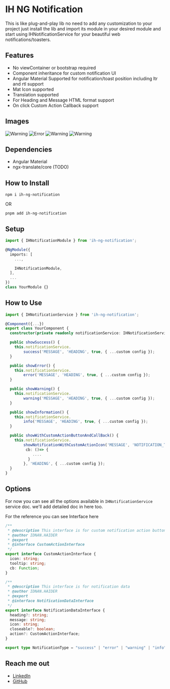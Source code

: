 # IH NG Notification

This is like plug-and-play lib no need to add any customization to your project just install the lib and import its module in your desired module and start using IHNotificationService for your beautiful web notifications/toasters.

## Features

- No viewContainer or bootstrap required
- Component inheritance for custom notification UI
- Angular Material Supported for notification/toast position including ltr and rtl support
- Mat Icon supported
- Translation supported
- For Heading and Message HTML format support
- On click Custom Action Callback support

## Images

![Warning](https://github.com/Idnan-Haider/ih-ng-packages/blob/main/projects/ih-ng-notification/assets/success.png)
![Error](https://github.com/Idnan-Haider/ih-ng-packages/blob/main/projects/ih-ng-notification/assets/error.png)
![Warning](https://github.com/Idnan-Haider/ih-ng-packages/blob/main/projects/ih-ng-notification/assets/warning.png)
![Warning](https://github.com/Idnan-Haider/ih-ng-packages/blob/main/projects/ih-ng-notification/assets/info.png)

## Dependencies

- Angular Material
- ngx-translate/core (TODO)

## How to Install

```shell
npm i ih-ng-notification
```

OR

```shell
pnpm add ih-ng-notification
```

## Setup

```ts
import { IHNotificationModule } from 'ih-ng-notification';

@NgModule({
  imports: [
    ...,

    IHNotificationModule,
  ],
  ...
})
class YourModule {}
```

## How to Use

```ts
import { IHNotificationService } from 'ih-ng-notification';

@Component({...})
export class YourComponent {
  constructor(private readonly notificationService: IHNotificationService) {}

  public showSuccess() {
    this.notificationService.
        success('MESSAGE', 'HEADING', true, { ...custom config });
  }

  public showError() {
    this.notificationService.
        error('MESSAGE', 'HEADING', true, { ...custom config });
  }

  public showWarning() {
    this.notificationService.
        warning('MESSAGE', 'HEADING', true, { ...custom config });
  }

  public showInformation() {
    this.notificationService.
        info('MESSAGE', 'HEADING', true, { ...custom config });
  }

  public showWithCustomActionButtonAndCallBack() {
    this.notificationService.
        showNotificationWithCustomActionIcon('MESSAGE', 'NOTIFICATION_TYPE', { icon: 'home', tooltip: 'text',
         cb: ()=> {
            ....
          }
        }, 'HEADING', { ...custom config });
  }
}
```

## Options

For now you can see all the options available in `IHNotificationService` service doc. we'll add detailed doc in here too.

For the reference you can see Interface here

```ts
/**
 * @description This interface is for custom notification action button config
 * @author IDNAN.HAIDER
 * @export
 * @interface CustomActionInterface
 */
export interface CustomActionInterface {
  icon: string;
  tooltip: string;
  cb: Function;
}

/**
 * @description This interface is for notification data
 * @author IDNAN.HAIDER
 * @export
 * @interface NotificationDataInterface
 */
export interface NotificationDataInterface {
  heading?: string;
  message: string;
  icon: string;
  closeable?: boolean;
  action?: CustomActionInterface;
}

export type NotificationType = "success" | "error" | "warning" | "info";
```

## Reach me out

- [LinkedIn](https://www.linkedin.com/in/adnanhaider-sse/)
- [GitHub](https://github.com/Idnan-Haider)
